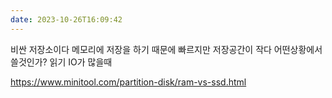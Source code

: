 ```yaml
---
date: 2023-10-26T16:09:42
---
```

비싼 저장소이다
메모리에 저장을 하기 때문에 빠르지만 저장공간이 작다
어떤상황에서 쓸것인가?
읽기 IO가 많을때

https://www.minitool.com/partition-disk/ram-vs-ssd.html